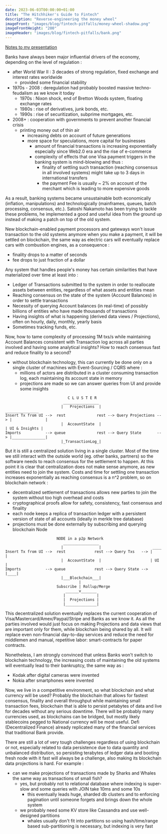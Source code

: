 ```yaml
---
date: 2023-06-03T00:00:00+01:00
title: "The Hitchhiker's Guide to Fintech"
description: "Reverse-engineering the money wheel"
imageFront: "images/blog/fintech-pitfalls/money-wheel-shadow.png"
imageFrontHeight: "200"
imageHeader: "images/blog/fintech-pitfalls/bank.png"
---
```


[Notes to my presentation](https://prezi.com/view/nPM9GQAVOodaZSFxKY9g/)

Banks have always been major influential drivers of the economy, depending on the level of regulation :
  - after World War II : 3 decades of strong regulation, fixed exchange and interest rates worldwide
      - provided some financial stability
  - 1970s - 2008 : deregulation had probably boosted massive techno-feudalism as we know it today
      - 1970s : Nixon shock, end of Bretton Woods system, floating exchange rates
      - 1980s : rise of derivatives, junk bonds, etc.
      - 1990s : rise of securitization, subprime mortgages, etc.
  - 2008+ : cooperation with governments to prevent another financial crisis
      - printing money out of thin air
          - increasing debts on account of future generations 
          - more space for speculations, more capital for businesses
            - amount of financial transactions is increasing exponentially especially since Web2.0 era and the rise of e-commerce
            - complexity of effects that one Visa payment triggers in the banking system is mind-blowing and thus :
               - finality of settling such transaction (reaching consensus in all involved systems) might take up to 3 days in international transfers
               - the payment Fee is usually ~ 2% on account of the merchant which is leading to more expensive goods

As a result, banking systems became unsustainable both economically (inflation, manipulations) and technologically (mainframes, queues, batch processing, consensus, etc.).
Satoshi Nakamoto has been trying to tackle these problems, he implemented a good and useful idea from the ground up instead of making a patch on top of the old system.

New blockchain-enabled payment processors and gateways won't issue transaction to the old systems anymore when you make a payment,
it will be settled on blockchain, the same way as electric cars will eventually replace cars with combustion engines, as a consequence :
  - finality drops to a matter of seconds
  - fee drops to just fraction of a dollar

Any system that handles people's money has certain similarities that have materialized over time at least into : 
  - Ledger of Transactions submitted to the system in order to reallocate assets between entities, regardless of what assets and entities mean
  - Reaching consensus on the state of the system (Account Balances) in order to settle transactions
  - Necessity of querying Account balances (in real-time) of possibly billions of entities who have made thousands of transactions
  - Having insights of what is happening (derived data views / Projections), often on hourly, daily, monthly, yearly basis
  - Sometimes tracking funds, etc. 

Now, how to tame complexity of processing 1M txs/s while maintaining Account Balances consistent with Transaction log across all parties involved
and having some analytical insights? How to reach consensus fast and reduce finality to a second? 
  - without blockchain technology, this can currently be done only on a single cluster of machines with Event-Sourcing / CQRS where : 
      - millions of actors are distributed in a cluster consuming transaction log, each maintaining its account state in memory
      - projections are made so we can answer queries from UI and provide some insights

```
                            C L U S T E R
                          ________________
                         |   Projections  |                              _______________
Insert Tx from UI -->  rest              rest --> Query Projections --> |               |
                         |  AccountState  |                             | UI & Insights |
Imports           --> queue              rest --> Query State       --> |_______________|
                         |_TransactionLog_|
```

But it is still a centralized solution living in a single cluster. Most of the time we still interact with the outside world (eg. other banks, partners) so the
software needs to reach consensus for the settlement to happen. At this point it is clear that centralization does not make sense anymore, as new entities need
to join the system. Costs and time for settling one transaction increases exponentially as reaching consensus is a n^2 problem, so on blockchain network :
 - decentralized settlement of transactions allows new parties to join the system without too high overhead and costs
 - cryptographical proofs allow for safety, consistency, fast consensus and finality 
 - each node keeps a replica of transaction ledger with a persistent version of state of all accounts (ideally in merkle tree database)
 - projections must be done externally by subscribing and querying blockchain Node

```
                       NODE in a p2p Network  
                          ________________
                         |                |                       ____
Insert Tx from UI -->  rest             rest --> Query Txs   --> |    |
                         |  AccountState  |                      | UI |
Imports           --> queue             rest --> Query State --> |____|
                         |___Blockchain___|
                                 |
                       Subscribe | Rollup/Merge
                           ______v_______
                          |              |
                          |  Projections |  
                          |______________|
```

This decentralized solution eventually replaces the current cooperation of Visa/Mastercard/Amex/Paypal/Stripe and Banks as we know it.
As all the parties involved would just focus on making Projections and data views that are important only for them, while blockchain being shared by all.
It will replace even non-financial day-to-day services and reduce the need for middlemen and manual, repetitive labor: smart-contracts for paper contracts.

Nonetheless, I am strongly convinced that unless Banks won't switch to blockchain technology, the increasing costs of maintaining the old systems will eventually
lead to their bankruptcy, the same way as : 
  - Kodak after digital cameras were invented
  - Nokia after smartphones were invented

Now, we live in a competitive environment, so what blockchain and what currency will be used? Probably the blockchain that allows for fastest consensus, finality and
overall throughput while maintaining small transaction fees, blockchain that is able to persist petabytes of data and live for decades without any serious downtime.
There will be probably many currencies used, as blockchains can be bridged, but mostly likely stablecoins pegged to National currency will be most useful.
Defi (Decentralized Finance) already replicated many of the financial services that traditional Bank provide. 

There are still a lot of very tough challenges regardless of using blockchain or not, especially related to data persistence due to data quantity and unbalanced distribution,
so persisting terabytes of ledger data and booting fresh node with it fast will always be a challenge, also making its blockchain data projections is hard. For example :
  - can we make projections of transactions made by Sharks and Whales the same way as transactions of small fish?
      - yes, but probably not to relational database where indexing is super-slow and some queries with JOIN take 10ms and some 10s
          - this eventually leads huge, sharded db clusters and to enforcing pagination until someone forgets and brings down the whole system
      - we probably need some KV store like Cassandra and use well-designed partitions
          - whales usually don't fit into partitions so using hash/time/range based sub-partitioning is necessary, but indexing is very fast
